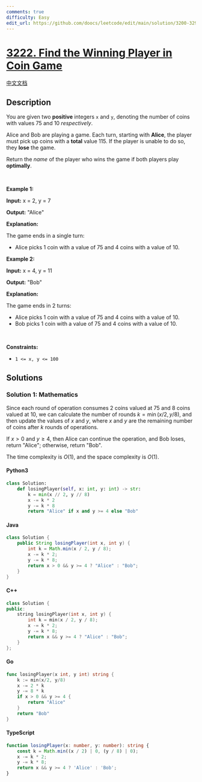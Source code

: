 ```yaml
---
comments: true
difficulty: Easy
edit_url: https://github.com/doocs/leetcode/edit/main/solution/3200-3299/3222.Find%20the%20Winning%20Player%20in%20Coin%20Game/README_EN.md
---
```


<!-- problem:start -->

# [3222. Find the Winning Player in Coin Game](https://leetcode.com/problems/find-the-winning-player-in-coin-game)

[中文文档](/solution/3200-3299/3222.Find%20the%20Winning%20Player%20in%20Coin%20Game/README.md)

## Description

<!-- description:start -->

<p>You are given two <strong>positive</strong> integers <code>x</code> and <code>y</code>, denoting the number of coins with values 75 and 10 <em>respectively</em>.</p>

<p>Alice and Bob are playing a game. Each turn, starting with <strong>Alice</strong>, the player must pick up coins with a <strong>total</strong> value 115. If the player is unable to do so, they <strong>lose</strong> the game.</p>

<p>Return the <em>name</em> of the player who wins the game if both players play <strong>optimally</strong>.</p>

<p>&nbsp;</p>
<p><strong class="example">Example 1:</strong></p>

<div class="example-block">
<p><strong>Input:</strong> <span class="example-io">x = 2, y = 7</span></p>

<p><strong>Output:</strong> <span class="example-io">&quot;Alice&quot;</span></p>

<p><strong>Explanation:</strong></p>

<p>The game ends in a single turn:</p>

<ul>
	<li>Alice picks 1 coin with a value of 75 and 4 coins with a value of 10.</li>
</ul>
</div>

<p><strong class="example">Example 2:</strong></p>

<div class="example-block">
<p><strong>Input:</strong> <span class="example-io">x = 4, y = 11</span></p>

<p><strong>Output:</strong> <span class="example-io">&quot;Bob&quot;</span></p>

<p><strong>Explanation:</strong></p>

<p>The game ends in 2 turns:</p>

<ul>
	<li>Alice picks 1 coin with a value of 75 and 4 coins with a value of 10.</li>
	<li>Bob picks 1 coin with a value of 75 and 4 coins with a value of 10.</li>
</ul>
</div>

<p>&nbsp;</p>
<p><strong>Constraints:</strong></p>

<ul>
	<li><code>1 &lt;= x, y &lt;= 100</code></li>
</ul>

<!-- description:end -->

## Solutions

<!-- solution:start -->

### Solution 1: Mathematics

Since each round of operation consumes $2$ coins valued at $75$ and $8$ coins valued at $10$, we can calculate the number of rounds $k = \min(x / 2, y / 8)$, and then update the values of $x$ and $y$, where $x$ and $y$ are the remaining number of coins after $k$ rounds of operations.

If $x > 0$ and $y \geq 4$, then Alice can continue the operation, and Bob loses, return "Alice"; otherwise, return "Bob".

The time complexity is $O(1)$, and the space complexity is $O(1)$.

<!-- tabs:start -->

#### Python3

```python
class Solution:
    def losingPlayer(self, x: int, y: int) -> str:
        k = min(x // 2, y // 8)
        x -= k * 2
        y -= k * 8
        return "Alice" if x and y >= 4 else "Bob"
```

#### Java

```java
class Solution {
    public String losingPlayer(int x, int y) {
        int k = Math.min(x / 2, y / 8);
        x -= k * 2;
        y -= k * 8;
        return x > 0 && y >= 4 ? "Alice" : "Bob";
    }
}
```

#### C++

```cpp
class Solution {
public:
    string losingPlayer(int x, int y) {
        int k = min(x / 2, y / 8);
        x -= k * 2;
        y -= k * 8;
        return x && y >= 4 ? "Alice" : "Bob";
    }
};
```

#### Go

```go
func losingPlayer(x int, y int) string {
	k := min(x/2, y/8)
	x -= 2 * k
	y -= 8 * k
	if x > 0 && y >= 4 {
		return "Alice"
	}
	return "Bob"
}
```

#### TypeScript

```ts
function losingPlayer(x: number, y: number): string {
    const k = Math.min((x / 2) | 0, (y / 8) | 0);
    x -= k * 2;
    y -= k * 8;
    return x && y >= 4 ? 'Alice' : 'Bob';
}
```

<!-- tabs:end -->

<!-- solution:end -->

<!-- problem:end -->
